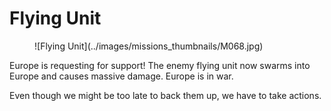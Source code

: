 # Flying Unit

<figure markdown>
![Flying Unit](../images/missions_thumbnails/M068.jpg)
</figure>

Europe is requesting for support!
The enemy flying unit now swarms into Europe and causes massive damage. Europe is in war.

Even though we might be too late to back them up, we have to take actions.

